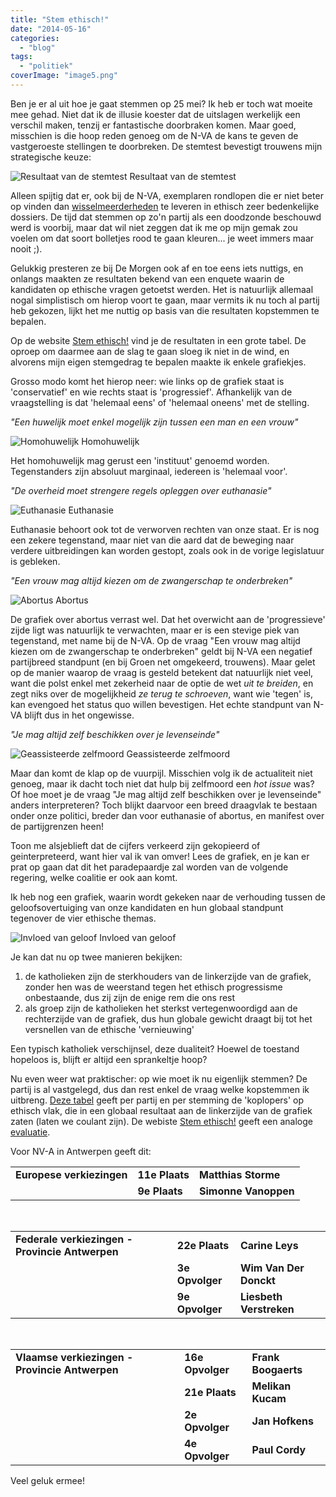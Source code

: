 ```yaml
---
title: "Stem ethisch!"
date: "2014-05-16"
categories: 
  - "blog"
tags: 
  - "politiek"
coverImage: "image5.png"
---
```


Ben je er al uit hoe je gaat stemmen op 25 mei? Ik heb er toch wat moeite mee gehad. Niet dat ik de illusie koester dat de uitslagen werkelijk een verschil maken, tenzij er fantastische doorbraken komen. Maar goed, misschien is die hoop reden genoeg om de N-VA de kans te geven de vastgeroeste stellingen te doorbreken. De stemtest bevestigt trouwens mijn strategische keuze:

![Resultaat van de stemtest](images/stemtest.png) Resultaat van de stemtest

Alleen spijtig dat er, ook bij de N-VA, exemplaren rondlopen die er niet beter op vinden dan [wisselmeerderheden](http://www.nieuwsblad.be/article/detail.aspx?articleid=DMF20140213_00977609) te leveren in ethisch zeer bedenkelijke dossiers. De tijd dat stemmen op zo'n partij als een doodzonde beschouwd werd is voorbij, maar dat wil niet zeggen dat ik me op mijn gemak zou voelen om dat soort bolletjes rood te gaan kleuren... je weet immers maar nooit ;).

Gelukkig presteren ze bij De Morgen ook af en toe eens iets nuttigs, en onlangs maakten ze resultaten bekend van een enquete waarin de kandidaten op ethische vragen getoetst werden. Het is natuurlijk allemaal nogal simplistisch om hierop voort te gaan, maar vermits ik nu toch al partij heb gekozen, lijkt het me nuttig op basis van die resultaten kopstemmen te bepalen.

Op de website [Stem ethisch!](https://sites.google.com/site/stemethisch/) vind je de resultaten in een grote tabel. De oproep om daarmee aan de slag te gaan sloeg ik niet in de wind, en alvorens mijn eigen stemgedrag te bepalen maakte ik enkele grafiekjes.

Grosso modo komt het hierop neer: wie links op de grafiek staat is 'conservatief' en wie rechts staat is 'progressief'. Afhankelijk van de vraagstelling is dat 'helemaal eens' of 'helemaal oneens' met de stelling.

_"Een huwelijk moet enkel mogelijk zijn tussen een man en een vrouw"_

![Homohuwelijk](images/image2.png) Homohuwelijk

Het homohuwelijk mag gerust een 'instituut' genoemd worden. Tegenstanders zijn absoluut marginaal, iedereen is 'helemaal voor'.

_"De overheid moet strengere regels opleggen over euthanasie"_

![Euthanasie](images/image.png) Euthanasie

Euthanasie behoort ook tot de verworven rechten van onze staat. Er is nog een zekere tegenstand, maar niet van die aard dat de beweging naar verdere uitbreidingen kan worden gestopt, zoals ook in de vorige legislatuur is gebleken.

_"Een vrouw mag altijd kiezen om de zwangerschap te onderbreken"_

![Abortus](images/image1.png) Abortus

De grafiek over abortus verrast wel. Dat het overwicht aan de 'progressieve' zijde ligt was natuurlijk te verwachten, maar er is een stevige piek van tegenstand, met name bij de N-VA. Op de vraag "Een vrouw mag altijd kiezen om de zwangerschap te onderbreken" geldt bij N-VA een negatief partijbreed standpunt (en bij Groen net omgekeerd, trouwens). Maar gelet op de manier waarop de vraag is gesteld betekent dat natuurlijk niet veel, want die polst enkel met zekerheid naar de optie de wet _uit te breiden_, en zegt niks over de mogelijkheid _ze terug te schroeven_, want wie 'tegen' is, kan evengoed het status quo willen bevestigen. Het echte standpunt van N-VA blijft dus in het ongewisse.

_"Je mag altijd zelf beschikken over je levenseinde"_

![Geassisteerde zelfmoord](images/image3.png) Geassisteerde zelfmoord

Maar dan komt de klap op de vuurpijl. Misschien volg ik de actualiteit niet genoeg, maar ik dacht toch niet dat hulp bij zelfmoord een _hot issue_ was? Of hoe moet je de vraag "Je mag altijd zelf beschikken over je levenseinde" anders interpreteren? Toch blijkt daarvoor een breed draagvlak te bestaan onder onze politici, breder dan voor euthanasie of abortus, en manifest over de partijgrenzen heen!

Toon me alsjeblieft dat de cijfers verkeerd zijn gekopieerd of geinterpreteerd, want hier val ik van omver! Lees de grafiek, en je kan er prat op gaan dat dit het paradepaardje zal worden van de volgende regering, welke coalitie er ook aan komt.

Ik heb nog een grafiek, waarin wordt gekeken naar de verhouding tussen de geloofsovertuiging van onze kandidaten en hun globaal standpunt tegenover de vier ethische themas.

![Invloed van geloof](images/image5.png) Invloed van geloof

Je kan dat nu op twee manieren bekijken:

1. de katholieken zijn de sterkhouders van de linkerzijde van de grafiek, zonder hen was de weerstand tegen het ethisch progressisme onbestaande, dus zij zijn de enige rem die ons rest
2. als groep zijn de katholieken het sterkst vertegenwoordigd aan de rechterzijde van de grafiek, dus hun globale gewicht draagt bij tot het versnellen van de ethische 'vernieuwing'

Een typisch katholiek verschijnsel, deze dualiteit? Hoewel de toestand hopeloos is, blijft er altijd een sprankeltje hoop?

Nu even weer wat praktischer: op wie moet ik nu eigenlijk stemmen? De partij is al vastgelegd, dus dan rest enkel de vraag welke kopstemmen ik uitbreng. [Deze tabel](https://docs.google.com/spreadsheets/d/1RqRhHb7xn4Per9o2hGsreaC0MTFGcOTSmQvej4knoL0/pubhtml#) geeft per partij en per stemming de 'koplopers' op ethisch vlak, die in een globaal resultaat aan de linkerzijde van de grafiek zaten (laten we coulant zijn). De webiste [Stem ethisch!](https://sites.google.com/site/stemethisch/) geeft een analoge [evaluatie](https://sites.google.com/site/stemethisch/topkandidaten-per-partij "Topkandidaten per partij").

Voor NV-A in Antwerpen geeft dit:

<table><tbody><tr><td><b>Europese verkiezingen</b></td><td><b>11e Plaats</b></td><td><b>Matthias Storme</b></td></tr><tr><td></td><td><b>9e Plaats</b></td><td><b>Simonne Vanoppen</b></td></tr></tbody></table>

 

<table><tbody><tr><td><b>Federale verkiezingen - Provincie Antwerpen</b></td><td><b>22e Plaats</b></td><td><b>Carine Leys</b></td></tr><tr><td></td><td><b>3e Opvolger</b></td><td><b>Wim Van Der Donckt</b></td></tr><tr><td></td><td><b>9e Opvolger</b></td><td><b>Liesbeth Verstreken</b></td></tr></tbody></table>

 

<table><tbody><tr><td><b>Vlaamse verkiezingen - Provincie Antwerpen</b></td><td><b>16e Opvolger</b></td><td><b>Frank Boogaerts</b></td></tr><tr><td></td><td><b>21e Plaats</b></td><td><b>Melikan Kucam</b></td></tr><tr><td></td><td><b>2e Opvolger</b></td><td><b>Jan Hofkens</b></td></tr><tr><td></td><td><b>4e Opvolger</b></td><td><b>Paul Cordy</b></td></tr></tbody></table>

Veel geluk ermee!
